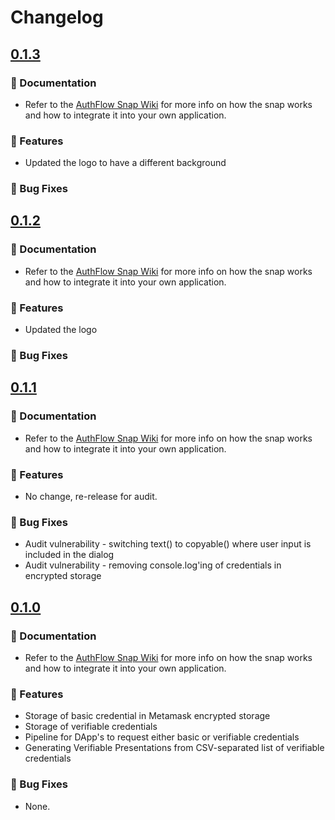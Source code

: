 # Changelog

## [0.1.3](https://github.com/hashgraph/hedera-metamask-snaps/compare/v0.1.3...v0.1.3)

### :page_with_curl: Documentation

- Refer to the [AuthFlow Snap Wiki](https://github.com/tuum-tech/authflow-snap/wiki) for more info on how the snap works and how to integrate it into your own application.

### :rocket: Features

- Updated the logo to have a different background

### :bug: Bug Fixes

## [0.1.2](https://github.com/hashgraph/hedera-metamask-snaps/compare/v0.1.2...v0.1.2)

### :page_with_curl: Documentation

- Refer to the [AuthFlow Snap Wiki](https://github.com/tuum-tech/authflow-snap/wiki) for more info on how the snap works and how to integrate it into your own application.

### :rocket: Features

- Updated the logo

### :bug: Bug Fixes

## [0.1.1](https://github.com/hashgraph/hedera-metamask-snaps/compare/v0.1.1...v0.1.1)

### :page_with_curl: Documentation

- Refer to the [AuthFlow Snap Wiki](https://github.com/tuum-tech/authflow-snap/wiki) for more info on how the snap works and how to integrate it into your own application.

### :rocket: Features

- No change, re-release for audit.

### :bug: Bug Fixes

- Audit vulnerability - switching text() to copyable() where user input is included in the dialog
- Audit vulnerability - removing console.log'ing of credentials in encrypted storage

## [0.1.0](https://github.com/hashgraph/hedera-metamask-snaps/compare/v0.1.0...v0.1.0)

### :page_with_curl: Documentation

- Refer to the [AuthFlow Snap Wiki](https://github.com/tuum-tech/authflow-snap/wiki) for more info on how the snap works and how to integrate it into your own application.

### :rocket: Features

- Storage of basic credential in Metamask encrypted storage
- Storage of verifiable credentials
- Pipeline for DApp's to request either basic or verifiable credentials
- Generating Verifiable Presentations from CSV-separated list of verifiable credentials

### :bug: Bug Fixes

- None.
